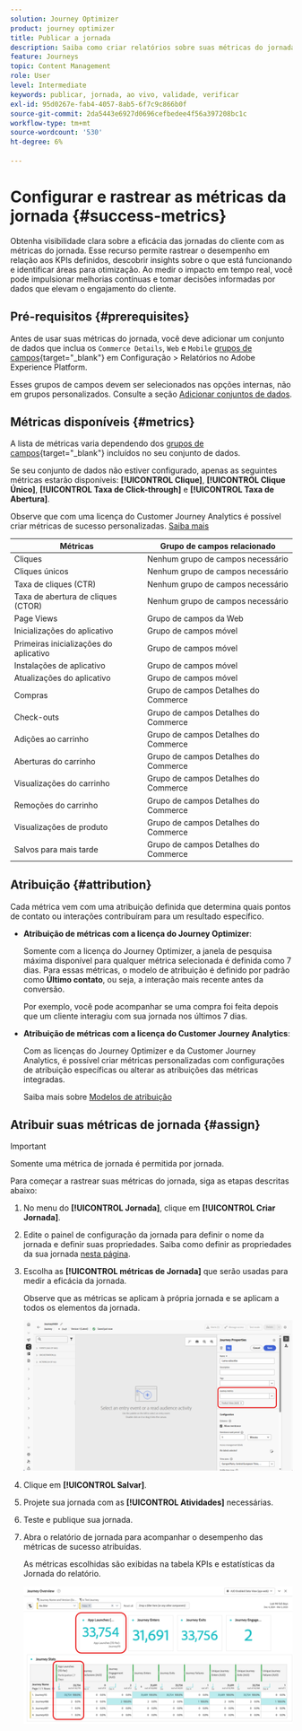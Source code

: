 ```yaml
---
solution: Journey Optimizer
product: journey optimizer
title: Publicar a jornada
description: Saiba como criar relatórios sobre suas métricas do jornada
feature: Journeys
topic: Content Management
role: User
level: Intermediate
keywords: publicar, jornada, ao vivo, validade, verificar
exl-id: 95d0267e-fab4-4057-8ab5-6f7c9c866b0f
source-git-commit: 2da5443e6927d0696cefbedee4f56a397208bc1c
workflow-type: tm+mt
source-wordcount: '530'
ht-degree: 6%

---
```


# Configurar e rastrear as métricas da jornada {#success-metrics}

Obtenha visibilidade clara sobre a eficácia das jornadas do cliente com as métricas do jornada. Esse recurso permite rastrear o desempenho em relação aos KPIs definidos, descobrir insights sobre o que está funcionando e identificar áreas para otimização. Ao medir o impacto em tempo real, você pode impulsionar melhorias contínuas e tomar decisões informadas por dados que elevam o engajamento do cliente.

## Pré-requisitos {#prerequisites}

Antes de usar suas métricas do jornada, você deve adicionar um conjunto de dados que inclua os `Commerce Details`, `Web` e `Mobile` [grupos de campos](https://experienceleague.adobe.com/docs/experience-platform/xdm/tutorials/create-schema-ui.html?lang=pt-BR#field-group){target="_blank"} em Configuração > Relatórios no Adobe Experience Platform.

Esses grupos de campos devem ser selecionados nas opções internas, não em grupos personalizados. Consulte a seção [Adicionar conjuntos de dados](../reports/reporting-configuration.md#add-datasets).

## Métricas disponíveis {#metrics}

A lista de métricas varia dependendo dos [grupos de campos](https://experienceleague.adobe.com/docs/experience-platform/xdm/tutorials/create-schema-ui.html?lang=pt-BR#field-group){target="_blank"} incluídos no seu conjunto de dados.

Se seu conjunto de dados não estiver configurado, apenas as seguintes métricas estarão disponíveis: **[!UICONTROL Clique]**, **[!UICONTROL Clique Único]**, **[!UICONTROL Taxa de Click-through]** e **[!UICONTROL Taxa de Abertura]**.

Observe que com uma licença do Customer Journey Analytics é possível criar métricas de sucesso personalizadas. [Saiba mais](https://experienceleague.adobe.com/pt-br/docs/analytics-platform/using/cja-components/cja-calcmetrics/cm-workflow/participation-metric)


| Métricas | Grupo de campos relacionado |
|-|-|
| Cliques | Nenhum grupo de campos necessário |
| Cliques únicos | Nenhum grupo de campos necessário |
| Taxa de cliques (CTR) | Nenhum grupo de campos necessário |
| Taxa de abertura de cliques (CTOR) | Nenhum grupo de campos necessário |
| Page Views | Grupo de campos da Web |
| Inicializações do aplicativo | Grupo de campos móvel |
| Primeiras inicializações do aplicativo | Grupo de campos móvel |
| Instalações de aplicativo | Grupo de campos móvel |
| Atualizações do aplicativo | Grupo de campos móvel |
| Compras | Grupo de campos Detalhes do Commerce |
| Check-outs | Grupo de campos Detalhes do Commerce |
| Adições ao carrinho | Grupo de campos Detalhes do Commerce |
| Aberturas do carrinho | Grupo de campos Detalhes do Commerce |
| Visualizações do carrinho | Grupo de campos Detalhes do Commerce |
| Remoções do carrinho | Grupo de campos Detalhes do Commerce |
| Visualizações de produto | Grupo de campos Detalhes do Commerce |
| Salvos para mais tarde | Grupo de campos Detalhes do Commerce |

## Atribuição {#attribution}

Cada métrica vem com uma atribuição definida que determina quais pontos de contato ou interações contribuíram para um resultado específico.

* **Atribuição de métricas com a licença do Journey Optimizer**:

  Somente com a licença do Journey Optimizer, a janela de pesquisa máxima disponível para qualquer métrica selecionada é definida como 7 dias. Para essas métricas, o modelo de atribuição é definido por padrão como **Último contato**, ou seja, a interação mais recente antes da conversão.

  Por exemplo, você pode acompanhar se uma compra foi feita depois que um cliente interagiu com sua jornada nos últimos 7 dias.

* **Atribuição de métricas com a licença do Customer Journey Analytics**:

  Com as licenças do Journey Optimizer e da Customer Journey Analytics, é possível criar métricas personalizadas com configurações de atribuição específicas ou alterar as atribuições das métricas integradas.

  Saiba mais sobre [Modelos de atribuição](https://experienceleague.adobe.com/pt-br/docs/analytics-platform/using/cja-dataviews/component-settings/attribution#attribution-models)

## Atribuir suas métricas de jornada {#assign}

>[!IMPORTANT]
>
>Somente uma métrica de jornada é permitida por jornada.

Para começar a rastrear suas métricas do jornada, siga as etapas descritas abaixo:

1. No menu do **[!UICONTROL Jornada]**, clique em **[!UICONTROL Criar Jornada]**.

1. Edite o painel de configuração da jornada para definir o nome da jornada e definir suas propriedades. Saiba como definir as propriedades da sua jornada [nesta página](../building-journeys/journey-properties.md).

1. Escolha as **[!UICONTROL métricas de Jornada]** que serão usadas para medir a eficácia da jornada.

   Observe que as métricas se aplicam à própria jornada e se aplicam a todos os elementos da jornada.

   ![](assets/success_metric.png)

1. Clique em **[!UICONTROL Salvar]**.

1. Projete sua jornada com as **[!UICONTROL Atividades]** necessárias.

1. Teste e publique sua jornada.

1. Abra o relatório de jornada para acompanhar o desempenho das métricas de sucesso atribuídas.

   As métricas escolhidas são exibidas na tabela KPIs e estatísticas da Jornada do relatório.

   ![](assets/success_metric_2.png)


